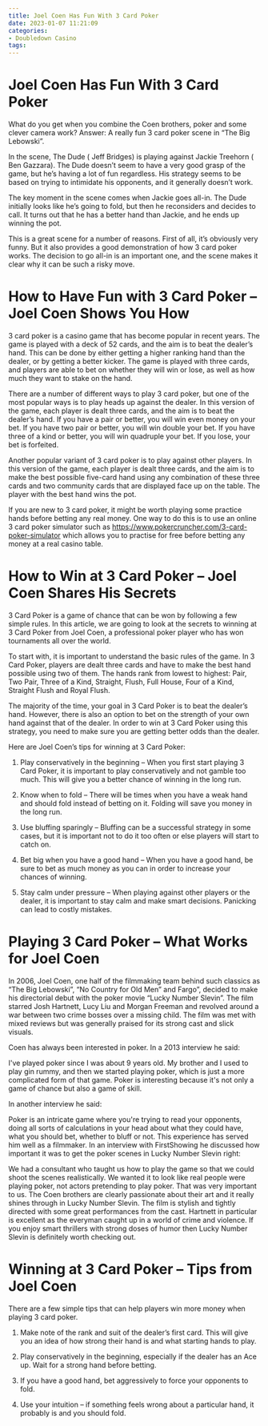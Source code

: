 ```yaml
---
title: Joel Coen Has Fun With 3 Card Poker
date: 2023-01-07 11:21:09
categories:
- Doubledown Casino
tags:
---
```



#  Joel Coen Has Fun With 3 Card Poker

What do you get when you combine the Coen brothers, poker and some clever camera work? Answer: A really fun 3 card poker scene in “The Big Lebowski”.

In the scene, The Dude ( Jeff Bridges) is playing against Jackie Treehorn ( Ben Gazzara). The Dude doesn’t seem to have a very good grasp of the game, but he’s having a lot of fun regardless. His strategy seems to be based on trying to intimidate his opponents, and it generally doesn’t work.

The key moment in the scene comes when Jackie goes all-in. The Dude initially looks like he’s going to fold, but then he reconsiders and decides to call. It turns out that he has a better hand than Jackie, and he ends up winning the pot.

This is a great scene for a number of reasons. First of all, it’s obviously very funny. But it also provides a good demonstration of how 3 card poker works. The decision to go all-in is an important one, and the scene makes it clear why it can be such a risky move.

#  How to Have Fun with 3 Card Poker – Joel Coen Shows You How

3 card poker is a casino game that has become popular in recent years. The game is played with a deck of 52 cards, and the aim is to beat the dealer’s hand. This can be done by either getting a higher ranking hand than the dealer, or by getting a better kicker. The game is played with three cards, and players are able to bet on whether they will win or lose, as well as how much they want to stake on the hand.

There are a number of different ways to play 3 card poker, but one of the most popular ways is to play heads up against the dealer. In this version of the game, each player is dealt three cards, and the aim is to beat the dealer’s hand. If you have a pair or better, you will win even money on your bet. If you have two pair or better, you will win double your bet. If you have three of a kind or better, you will win quadruple your bet. If you lose, your bet is forfeited.

Another popular variant of 3 card poker is to play against other players. In this version of the game, each player is dealt three cards, and the aim is to make the best possible five-card hand using any combination of these three cards and two community cards that are displayed face up on the table. The player with the best hand wins the pot.

If you are new to 3 card poker, it might be worth playing some practice hands before betting any real money. One way to do this is to use an online 3 card poker simulator such as https://www.pokercruncher.com/3-card-poker-simulator which allows you to practise for free before betting any money at a real casino table.

#  How to Win at 3 Card Poker – Joel Coen Shares His Secrets

3 Card Poker is a game of chance that can be won by following a few simple rules. In this article, we are going to look at the secrets to winning at 3 Card Poker from Joel Coen, a professional poker player who has won tournaments all over the world.

To start with, it is important to understand the basic rules of the game. In 3 Card Poker, players are dealt three cards and have to make the best hand possible using two of them. The hands rank from lowest to highest: Pair, Two Pair, Three of a Kind, Straight, Flush, Full House, Four of a Kind, Straight Flush and Royal Flush.

The majority of the time, your goal in 3 Card Poker is to beat the dealer’s hand. However, there is also an option to bet on the strength of your own hand against that of the dealer. In order to win at 3 Card Poker using this strategy, you need to make sure you are getting better odds than the dealer.

Here are Joel Coen’s tips for winning at 3 Card Poker:

1) Play conservatively in the beginning – When you first start playing 3 Card Poker, it is important to play conservatively and not gamble too much. This will give you a better chance of winning in the long run.

2) Know when to fold – There will be times when you have a weak hand and should fold instead of betting on it. Folding will save you money in the long run.

3) Use bluffing sparingly – Bluffing can be a successful strategy in some cases, but it is important not to do it too often or else players will start to catch on.

4) Bet big when you have a good hand – When you have a good hand, be sure to bet as much money as you can in order to increase your chances of winning.

5) Stay calm under pressure – When playing against other players or the dealer, it is important to stay calm and make smart decisions. Panicking can lead to costly mistakes.

#  Playing 3 Card Poker – What Works for Joel Coen

In 2006, Joel Coen, one half of the filmmaking team behind such classics as “The Big Lebowski”, “No Country for Old Men” and Fargo”, decided to make his directorial debut with the poker movie “Lucky Number Slevin”. The film starred Josh Hartnett, Lucy Liu and Morgan Freeman and revolved around a war between two crime bosses over a missing child. The film was met with mixed reviews but was generally praised for its strong cast and slick visuals.

Coen has always been interested in poker. In a 2013 interview he said:

I've played poker since I was about 9 years old. My brother and I used to play gin rummy, and then we started playing poker, which is just a more complicated form of that game. Poker is interesting because it's not only a game of chance but also a game of skill.

In another interview he said:

Poker is an intricate game where you're trying to read your opponents, doing all sorts of calculations in your head about what they could have, what you should bet, whether to bluff or not.
This experience has served him well as a filmmaker. In an interview with FirstShowing he discussed how important it was to get the poker scenes in Lucky Number Slevin right:

We had a consultant who taught us how to play the game so that we could shoot the scenes realistically. We wanted it to look like real people were playing poker, not actors pretending to play poker. That was very important to us.
The Coen brothers are clearly passionate about their art and it really shines through in Lucky Number Slevin. The film is stylish and tightly directed with some great performances from the cast. Hartnett in particular is excellent as the everyman caught up in a world of crime and violence. If you enjoy smart thrillers with strong doses of humor then Lucky Number Slevin is definitely worth checking out.

#  Winning at 3 Card Poker – Tips from Joel Coen

There are a few simple tips that can help players win more money when playing 3 card poker.

1) Make note of the rank and suit of the dealer’s first card. This will give you an idea of how strong their hand is and what starting hands to play.

2) Play conservatively in the beginning, especially if the dealer has an Ace up. Wait for a strong hand before betting.

3) If you have a good hand, bet aggressively to force your opponents to fold.

4) Use your intuition – if something feels wrong about a particular hand, it probably is and you should fold.